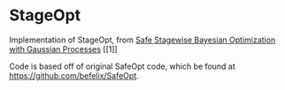 # StageOpt

Implementation of StageOpt, from [Safe Stagewise Bayesian Optimization with Gaussian Processes](https://arxiv.org/abs/1806.07555) [[1]]

Code is based off of original SafeOpt code, which be found at <https://github.com/befelix/SafeOpt>.